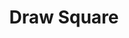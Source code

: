 ---
title: "Draw Square"
description: "A simple square drawing."
pubDate: "2022-01-01"
updateDate: "2022-01-01"
heroImage: './assets/4.png'
shader:
    src: "square/rectangle.frag"
---